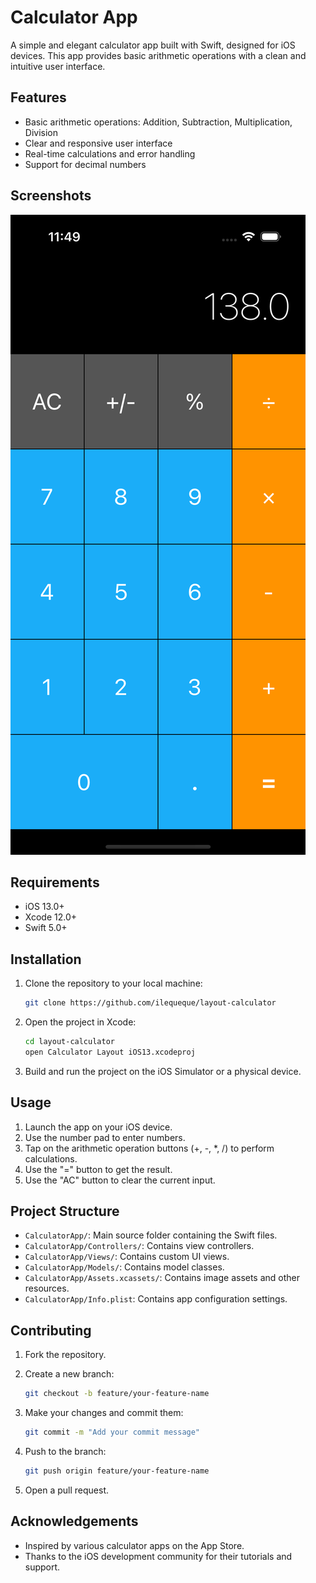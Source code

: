 # Calculator App

A simple and elegant calculator app built with Swift, designed for iOS devices. This app provides basic arithmetic operations with a clean and intuitive user interface.

## Features

- Basic arithmetic operations: Addition, Subtraction, Multiplication, Division
- Clear and responsive user interface
- Real-time calculations and error handling
- Support for decimal numbers

## Screenshots

![Calculator Screenshot](screenshots/calculator.png)

## Requirements

- iOS 13.0+
- Xcode 12.0+
- Swift 5.0+

## Installation

1. Clone the repository to your local machine:

    ```bash
    git clone https://github.com/ilequeque/layout-calculator
    ```

2. Open the project in Xcode:

    ```bash
    cd layout-calculator
    open Calculator Layout iOS13.xcodeproj
    ```

3. Build and run the project on the iOS Simulator or a physical device.

## Usage

1. Launch the app on your iOS device.
2. Use the number pad to enter numbers.
3. Tap on the arithmetic operation buttons (+, -, *, /) to perform calculations.
4. Use the "=" button to get the result.
5. Use the "AC" button to clear the current input.

## Project Structure

- `CalculatorApp/`: Main source folder containing the Swift files.
- `CalculatorApp/Controllers/`: Contains view controllers.
- `CalculatorApp/Views/`: Contains custom UI views.
- `CalculatorApp/Models/`: Contains model classes.
- `CalculatorApp/Assets.xcassets/`: Contains image assets and other resources.
- `CalculatorApp/Info.plist`: Contains app configuration settings.

## Contributing

1. Fork the repository.
2. Create a new branch:

    ```bash
    git checkout -b feature/your-feature-name
    ```

3. Make your changes and commit them:

    ```bash
    git commit -m "Add your commit message"
    ```

4. Push to the branch:

    ```bash
    git push origin feature/your-feature-name
    ```

5. Open a pull request.

## Acknowledgements

- Inspired by various calculator apps on the App Store.
- Thanks to the iOS development community for their tutorials and support.

